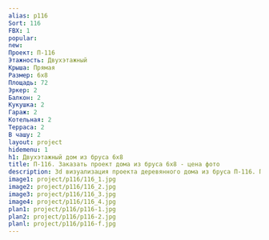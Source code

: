 ```yaml
---
alias: p116
Sort: 116
FBX: 1
popular: 
new: 
Проект: П-116
Этажность: Двухэтажный
Крыша: Прямая
Размер: 6х8
Площадь: 72
Эркер: 2
Балкон: 2
Кукушка: 2
Гараж: 2
Котельная: 2
Терраса: 2
В чашу: 2
layout: project
hidemenu: 1
h1: Двухэтажный дом из бруса 6х8
title: П-116. Заказать проект дома из бруса 6х8 - цена фото
description: 3d визуализация проекта деревянного дома из бруса П-116. Площадь 72 м2, размер 6х8. Вы можете внести любые изменения в проект.
image1: project/p116/116_1.jpg
image2: project/p116/116_2.jpg
image3: project/p116/116_3.jpg
image4: project/p116/116_4.jpg
plan1: project/p116/p116-1.jpg
plan2: project/p116/p116-2.jpg
planl: project/p116/p116-f.jpg
---
```

